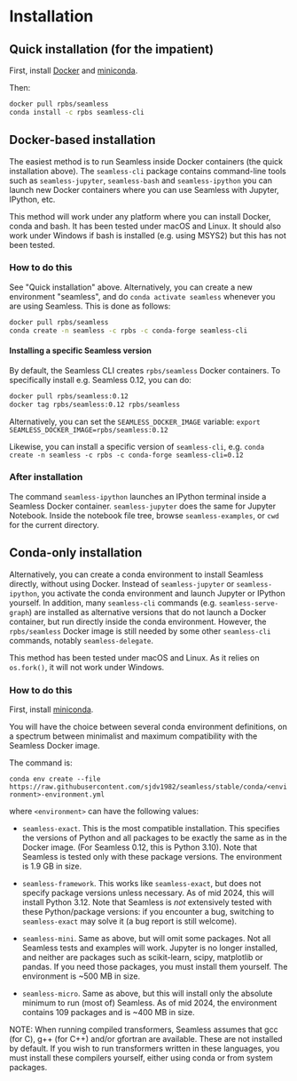 # Installation

## Quick installation (for the impatient)

First, install [Docker](https://docs.docker.com/get-docker/)
and [miniconda](https://docs.conda.io/en/latest/miniconda.html).

Then:

```bash
docker pull rpbs/seamless
conda install -c rpbs seamless-cli
```

## Docker-based installation

The easiest method is to run Seamless inside Docker containers (the quick installation above). The `seamless-cli` package contains command-line tools such as `seamless-jupyter`, `seamless-bash` and `seamless-ipython` you can launch new Docker containers where you can use Seamless with Jupyter, IPython, etc.

This method will work under any platform where you can install Docker, conda and bash. It has been tested under macOS and Linux. It should also work under Windows if bash is installed (e.g. using MSYS2) but this has not been tested.

### How to do this

See "Quick installation" above. Alternatively, you can create a new environment "seamless", and do `conda activate seamless` whenever you are using Seamless. This is done as follows: 

```bash
docker pull rpbs/seamless
conda create -n seamless -c rpbs -c conda-forge seamless-cli
```

#### Installing a specific Seamless version

By default, the Seamless CLI creates `rpbs/seamless` Docker containers.
To specifically install e.g. Seamless 0.12, you can do:

```bash
docker pull rpbs/seamless:0.12
docker tag rpbs/seamless:0.12 rpbs/seamless
```

Alternatively, you can set the `SEAMLESS_DOCKER_IMAGE` variable:
`export SEAMLESS_DOCKER_IMAGE=rpbs/seamless:0.12`

Likewise, you can install a specific version of `seamless-cli`, e.g.
`conda create -n seamless -c rpbs -c conda-forge seamless-cli=0.12`

### After installation

The command ```seamless-ipython``` launches an IPython terminal inside a Seamless Docker container. ```seamless-jupyter``` does the same for Jupyter Notebook. Inside the notebook file tree, browse `seamless-examples`, or `cwd` for the current directory.


## Conda-only installation

Alternatively, you can create a conda environment to install Seamless directly, without using Docker. Instead of `seamless-jupyter` or `seamless-ipython`, you activate the conda environment and launch Jupyter or IPython yourself. In addition, many `seamless-cli` commands (e.g. `seamless-serve-graph`) are installed as alternative versions that do not launch a Docker container, but run directly inside the conda environment. However, the `rpbs/seamless` Docker image is still needed by some other `seamless-cli` commands, notably `seamless-delegate`.

This method has been tested under macOS and Linux. As it relies on `os.fork()`, it will not work under Windows.

### How to do this

First, install [miniconda](https://docs.conda.io/en/latest/miniconda.html).

You will have the choice between several conda environment definitions, on a spectrum between minimalist and maximum compatibility with the Seamless Docker image.

The command is:

`conda env create --file https://raw.githubusercontent.com/sjdv1982/seamless/stable/conda/<environment>-environment.yml`

where `<environment>` can have the following values:

- `seamless-exact`. This is the most compatible installation. This specifies the versions of Python and all packages to be exactly the same as in the Docker image. (For Seamless 0.12, this is Python 3.10). Note that Seamless is tested only with these package versions. The environment is 1.9 GB in size.

- `seamless-framework`. This works like `seamless-exact`, but does not specify package versions unless necessary. As of mid 2024, this will install Python 3.12. Note that Seamless is *not* extensively tested with these Python/package versions: if you encounter a bug, switching to `seamless-exact` may solve it (a bug report is still welcome).

- `seamless-mini`. Same as above, but will omit some packages. Not all Seamless tests and examples will work. Jupyter is no longer installed, and neither are packages such as scikit-learn, scipy, matplotlib or pandas. If you need those packages, you must install them yourself. The environment is ~500 MB in size.

- `seamless-micro`. Same as above, but this will install only the absolute minimum to run (most of) Seamless. As of mid 2024, the environment contains 109 packages and is ~400 MB in size.

NOTE: When running compiled transformers, Seamless assumes that gcc (for C), g++ (for C++) and/or gfortran are available. These are not installed by default. If you wish to run transformers written in these languages, you must install these compilers yourself, either using conda or from system packages.

